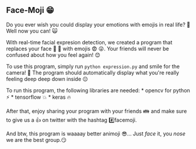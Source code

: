 Face-Moji :grin:
---
Do you ever wish you could display your emotions with emojis in real life? :speak_no_evil:
Well now you can! :scream_cat:

With real-time facial expresion detection, we created a program that replaces
your face :man: :woman: with emojis :fearful: :stuck_out_tongue_winking_eye:.
Your friends will never be confused about how you feel again! :blush:

To use this program, simply run `python expression.py` and smile for the camera! :grimacing:
The program should automatically display what you're really feeling deep deep down inside :neutral_face:

To run this program, the following libraries are needed:
	* opencv for python :zap:
	* tensorflow :boom:
	* keras :fire:

After that, enjoy sharing your program with your friends :family:
and make sure to give us a :+1: on twitter with the hashtag :hash:facemoji.

And btw, this program is waaaay better animoji :sunglasses:...
Just *face* it, you *nose* we are the best group.:smirk:

